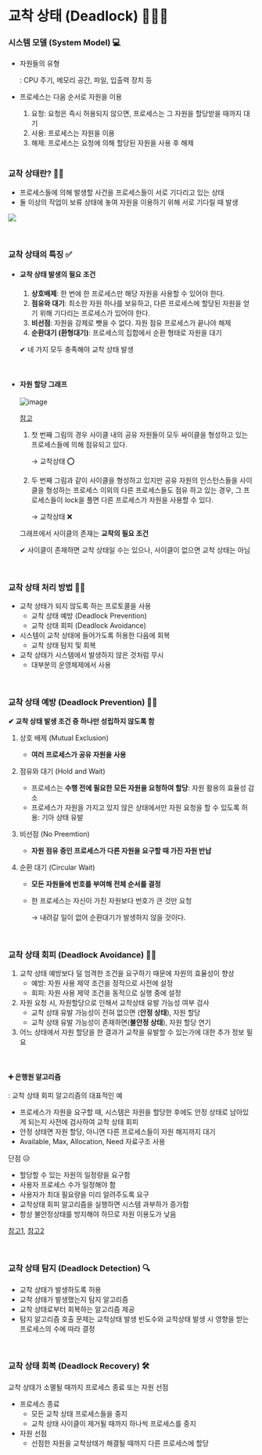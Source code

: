 # 교착 상태 (Deadlock) 🚗🚙🚚

### 시스템 모델 (System Model) 💻

- 자원들의 유형

  : CPU 주기, 메모리 공간, 파일, 입출력 장치 등

- 프로세스는 다음 순서로 자원을 이용

  1. 요청: 요청은 즉시 허용되지 않으면, 프로세스는 그 자원을 할당받을 때까지 대기
  2. 사용: 프로세스는 자원을 이용
  3. 해제: 프로세스는 요청에 의해 할당된 자원을 사용 후 해제

  <br>

### 교착 상태란? 🙋‍♀️

- 프로세스들에 의해 발생할 사건을 프로세스들이 서로 기다리고 있는 상태
- 둘 이상의 작업이 보류 상태에 놓여 자원을 이용하기 위해 서로 기다릴 때 발생

![](https://user-images.githubusercontent.com/62419307/89416229-e3b33f80-d767-11ea-94d9-05b4c82f1bf3.png)

<br>

### 교착 상태의 특징 ✅

- #### 교착 상태 발생의 필요 조건 

  1. **상호배제**: 한 번에 한 프로세스만 해당 자원을 사용할 수 있어야 한다.
  2. **점유와 대기**: 최소한 자원 하나를 보유하고, 다른 프로세스에 할당된 자원을 얻기 위해 기다리는 프로세스가 있어야 한다.
  3. **비선점**: 자원을 강제로 뺏을 수 없다. 자원 점유 프로세스가 끝나야 해제
  4. **순환대기 (환형대기)**: 프로세스의 집합에서 순환 형태로 자원을 대기

  ✔ 네 가지 모두 충족해야 교착 상태 발생

  <br>

- #### 자원 할당 그래프 

  ![image](https://user-images.githubusercontent.com/62419307/89493460-2cfaa200-d7ef-11ea-8cb7-aa0773402b6d.png)

  [참고](https://developerhenrycho.tistory.com/20)

  1. 첫 번째 그림의 경우 사이클 내의 공유 자원들이 모두 싸이클을 형성하고 있는 프로세스들에 의해 점유되고 있다. 

     → 교착상태 ⭕

  2. 두 번째 그림과 같이 사이클을 형성하고 있지만 공유 자원의 인스턴스들을 사이클을 형성하는 프로세스 이외의 다른 프로세스들도 점유 하고 있는 경우, 그 프로세스들이 lock을 풀면 다른 프로세스가 자원을 사용할 수 있다.

     → 교착상태 ❌

  

  그래프에서 사이클의 존재는 **교착의 필요 조건**

  ✔ 사이클이 존재하면 교착 상태일 수는 있으나, 사이클이 없으면 교착 상태는 아님

  <br>

### 교착 상태 처리 방법 🚗💨

- 교착 상태가 되지 않도록 하는 프로토콜을 사용
  - 교착 상태 예방 (Deadlock Prevention)
  - 교착 상태 회피 (Deadlock Avoidance)
- 시스템이 교착 상태에 들어가도록 허용한 다음에 회복
  - 교착 상태 탐지 및 회복
- 교착 상태가 시스템에서 발생하지 않은 것처럼 무시
  - 대부분의 운영체제에서 사용

<br>

### 교착 상태 예방 (Deadlock Prevention) 🙅‍♀️

**✔ 교착 상태 발생 조건 중 하나만 성립하지 않도록 함**

1. 상호 배제 (Mutual Exclusion)

   - **여러 프로세스가 공유 자원을 사용**

2. 점유와 대기 (Hold and Wait)

   - 프로세스는 **수행 전에 필요한 모든 자원을 요청하여 할당**: 자원 활용의 효율성 감소
   - 프로세스가 자원을 가지고 있지 않은 상태에서만 자원 요청을 할 수 있도록 허용: 기아 상태 유발

3. 비선점 (No Preemtion)

   - **자원 점유 중인 프로세스가 다른 자원을 요구할 때 가진 자원 반납**

4. 순환 대기 (Circular Wait)

   - **모든 자원들에 번호를 부여해 전체 순서를 결정**

   - 한 프로세스는 자신이 가진 자원보다 번호가 큰 것만 요청

     → 내려갈 일이 없어 순환대기가 발생하지 않을 것이다.

<br>

### 교착 상태 회피 (Deadlock Avoidance) 🤷‍♀️

1. 교착 상태 예방보다 덜 엄격한 조건을 요구하기 때문에 자원의 효율성이 향상
   - 예방: 자원 사용 제약 조건을 정적으로 사전에 설정
   - 회피: 자원 사용 제약 조건을 동적으로 실행 중에 설정
2. 자원 요청 시, 자원할당으로 인해서 교착상태 유발 가능성 여부 검사
   - 교착 상태 유발 가능성이 전혀 없으면 (**안정 상태**), 자원 할당
   - 교착 상태 유발 가능성이 존재하면(**불안정 상태**), 자원 할당 연기
3. 어느 상태에서 자원 할당을 한 결과가 교착을 유발할 수 있는가에 대한 추가 정보 필요

<br>

#### ➕ 은행원 알고리즘

: 교착 상태 회피 알고리즘의 대표적인 예

- 프로세스가 자원을 요구할 때, 시스템은 자원을 할당한 후에도 안정 상태로 남아있게 되는지 사전에 검사하여 교착 상태 회피
- 안정 상태면 자원 할당, 아니면 다른 프로세스들이 자원 해지까지 대기
- Available, Max, Allocation, Need 자료구조 사용

단점 😥

- 할당할 수 있는 자원의 일정량을 요구함
- 사용자 프로세스 수가 일정해야 함
- 사용자가 최대 필요량을 미리 알려주도록 요구
- 교착상태 회피 알고리즘을 실행하면 시스템 과부하가 증가함
- 항상 불안정상태를 방지해야 하므로 자원 이용도가 낮음

[참고1](https://gyoogle.dev/blog/computer-science/operation-system/DeadLock.html), [참고2](https://jhnyang.tistory.com/102)

<br>

### 교착 상태 탐지 (Deadlock Detection) 🔍

- 교착 상태가 발생하도록 허용
- 교착 상태가 발생했는지 탐지 알고리즘
- 교착 상태로부터 회복하는 알고리즘 제공
- 탐지 알고리즘 호출 문제는 교착상태 발생 빈도수와 교착상태 발생 시 영향을 받는 프로세스의 수에 따라 결정

<br>

### 교착 상태 회복 (Deadlock Recovery) 🛠

교착 상태가 소멸될 때까지 프로세스 종료 또는 자원 선점

- 프로세스 종료
  - 모든 교착 상태 프로세스들을 중지
  - 교착 상태 사이클이 제거될 때까지 하나씩 프로세스를 중지
- 자원 선점
  - 선점한 자원을 교착상태가 해결될 때까지 다른 프로세스에 할당

 